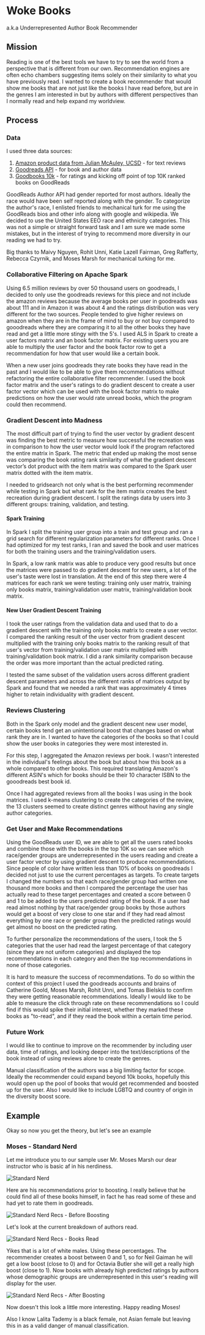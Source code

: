 # Woke Books
a.k.a Underrepresented Author Book Recommender

## Mission
Reading is one of the best tools we have to try to see the world from a perspective that is different from our own. Recommendation engines are often echo chambers suggesting items solely on their similarity to what you have previously read. I wanted to create a book recommender that would show me books that are not just like the books I have read before, but are in the genres I am interested in but by authors with different perspectives than I normally read and help expand my worldview.

## Process

### Data
I used three data sources:
1. [Amazon product data from Julian McAuley, UCSD](http://jmcauley.ucsd.edu/data/amazon/) - for text reviews
2. [Goodreads API](https://www.goodreads.com/api/index) - for book and author data
3. [Goodbooks 10k](https://github.com/zygmuntz/goodbooks-10k) - for ratings and kicking off point of top 10K ranked books on GoodReads

GoodReads Author API had gender reported for most authors. Ideally the race would have been self reported along with the gender. To categorize the author's race, I enlisted friends to mechanical turk for me using the GoodReads bios and other info along with google and wikipedia. We decided to use the United States EEO race and ethnicity categories. This was not a simple or straight forward task and I am sure we made some mistakes, but in the interest of trying to recommend more diversity in our reading we had to try.

Big thanks to Maivy Nguyen, Rohit Unni, Katie Lazell Fairman, Greg Rafferty, Rebecca Czyrnik, and Moses Marsh for mechanical turking for me.

### Collaborative Filtering on Apache Spark
Using 6.5 million reviews by over 50 thousand users on goodreads, I decided to only use the goodreads reviews for this piece and not include the amazon reviews because the average books per user in goodreads was about 111 and in Amazon it was about 4 and the ratings distribution was very different for the two sources. People tended to give higher reviews on amazon when they are in the frame of mind to buy or not buy compared to gooodreads where they are comparing it to all the other books they have read and get a little more stingy with the 5's. I used ALS in Spark to create a user factors matrix and an book factor matrix. For existing users you are able to multiply the user factor and the book factor row to get a recommendation for how that user would like a certain book.

When a new user joins goodreads they rate books they have read in the past and I would like to be able to give them recommendations without refactoring the entire collaborative filter recommender. I used the book factor matrix and the user's ratings to do gradient descent to create a user factor vector which can be used with the book factor matrix to make predictions on how the user would rate unread books, which the program could then recommend.

### Gradient Descent into Madness
The most difficult part of trying to find the user vector by gradient descent was finding the best metric to measure how successful the recreation was in comparison to how the user vector would look if the program refactored the entire matrix in Spark. The metric that ended up making the most sense was comparing the book rating rank similarity of what the gradient descent vector’s dot product with the item matrix was compared to the Spark user matrix dotted with the item matrix.

I needed to gridsearch not only what is the best performing recommender while testing in Spark but what rank for the item matrix creates the best recreation during gradient descent. I split the ratings data by users into 3 different groups: training, validation, and testing.

#### Spark Training
In Spark I split the training user group into a train and test group and ran a grid search for different regularization parameters for different ranks. Once I had optimized for my test ranks, I ran and saved the book and user matrices for both the training users and the training/validation users.

In Spark, a low rank matrix was able to produce very good results but once the matrices were passed to do gradient descent for new users, a lot of the user's taste were lost in translation. At the end of this step there were 4 matrices for each rank we were testing: training only user matrix, training only books matrix, training/validation user matrix, training/validation book matrix.

#### New User Gradient Descent Training
I took the user ratings from the validation data and used that to do a gradient descent with the training only books matrix to create a user vector. I compared the ranking result of the user vector from gradient descent multiplied with the training only books matrix to the ranking result of that user's vector from training/validation user matrix multiplied with training/validation book matrix. I did a rank similarity comparison because the order was more important than the actual predicted rating.

I tested the same subset of the validation users across different gradient descent parameters and across the different ranks of matrices output by Spark and found that we needed a rank that was approximately 4 times higher to retain individuality with gradient descent.

### Reviews Clustering
Both in the Spark only model and the gradient descent new user model, certain books tend get an unintentional boost that changes based on what rank they are in. I wanted to have the categories of the books so that I could show the user books in categories they were most interested in.

For this step, I aggregated the Amazon reviews per book. I wasn't interested in the individual's feelings about the book but about how this book as a whole compared to other books. This required translating Amazon's different ASIN's which for books should be their 10 character ISBN to the gooodreads best book id.

Once I had aggregated reviews from all the books I was using in the book matrices. I used k-means clustering to create the categories of the review, the 13 clusters seemed to create distinct genres without having any single author categories.

### Get User and Make Recommendations

Using the GoodReads user ID, we are able to get all the users rated books and combine those with the books in the top 10K so we can see which race/gender groups are underrepresented in the users reading and create a user factor vector by using gradient descent to produce recommendations. Since people of color have written less than 10% of books on goodreads I decided not just to use the current percentages as targets. To create targets I changed the numbers so that each race/gender group had written one thousand more books and then I compared the percentage the user has actually read to these target percentages and created a score between 0 and 1 to be added to the users predicted rating of the book. If a user had read almost nothing by that race/gender group books by those authors would get a boost of very close to one star and if they had read almost everything by one race or gender group then the predicted ratings would get almost no boost on the predicted rating.

To further personalize the recommendations of the users, I took the 5 categories that the user had read the largest percentage of that category (since they are not uniform categories) and displayed the top recommendations in each category and then the top recommendations in none of those categories.

It is hard to measure the success of recommendations. To do so within the context of this project I used the goodreads accounts and brains of Catherine Goold, Moses Marsh, Rohit Unni, and Tomas Bielskis to confirm they were getting reasonable recommendations. Ideally I would like to be able to measure the click through rate on these recommendations so I could find if this would spike their initial interest, whether they marked these books as "to-read", and if they read the book within a certain time period.

### Future Work
I would like to continue to improve on the recommender by including user data, time of ratings, and looking deeper into the text/descriptions of the book instead of using reviews alone to create the genres.

Manual classification of the authors was a big limiting factor for scope. Ideally the recommender could expand beyond 10k books, hopefully this would open up the pool of books that would get recommended and boosted up for the user. Also I would like to include LGBTQ and country of origin in the diversity boost score.

## Example

Okay so now you get the theory, but let's see an example

### Moses - Standard Nerd

Let me introduce you to our sample user Mr. Moses Marsh our dear instructor who is basic af in his nerdiness.

![Standard Nerd](https://github.com/cristined/woke-books/blob/master/img/standard_nerd.png)

Here are his recommendations prior to boosting. I really believe that he could find all of these books himself, in fact he has read some of these and had yet to rate them in goodreads.

![Standard Nerd Recs - Before Boosting](https://github.com/cristined/woke-books/blob/master/img/standard_nerd_recs_before_boosting.png)

Let's look at the current breakdown of authors read.

![Standard Nerd Recs - Books Read](https://github.com/cristined/woke-books/blob/master/img/standard_nerd_books_read.png)

Yikes that is a lot of white males. Using these percentages. The recommender creates a boost between 0 and 1, so for Neil Gaiman he will get a low boost (close to 0) and for Octavia Butler she will get a really high boost (close to 1). Now books with already high predicted ratings by authors whose demographic groups are underrepresented in this user's reading will display for the user.

![Standard Nerd Recs - After Boosting](https://github.com/cristined/woke-books/blob/master/img/standard_nerd_recs_after_boosting.png)

Now doesn't this look a little more interesting. Happy reading Moses!

Also I know Lalita Tademy is a black female, not Asian female but leaving this in as a valid danger of manual classification.

